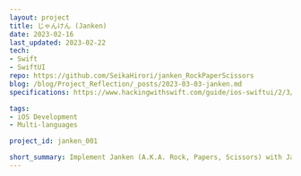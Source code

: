```yaml
---
layout: project
title: じゃんけん (Janken)
date: 2023-02-16
last_updated: 2023-02-22
tech: 
- Swift
- SwiftUI 
repo: https://github.com/SeikaHirori/janken_RockPaperScissors
blog: /blog/Project_Reflection/_posts/2023-03-03-janken.md
specifications: https://www.hackingwithswift.com/guide/ios-swiftui/2/3/challenge

tags:
- iOS Development
- Multi-languages

project_id: janken_001

short_summary: Implement Janken (A.K.A. Rock, Papers, Scissors) with Japanese and English language support.
---
```

